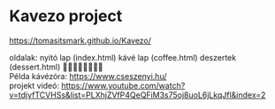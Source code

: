 # Kavezo project
https://tomasitsmark.github.io/Kavezo/

oldalak: nyitó lap (index.html)
         kávé lap  (coffee.html)
         deszertek (dessert.html)
💅🏿💅🏿💅🏿💅🏿
<br>
Példa kávézóra: https://www.cseszenyi.hu/
<br>
projekt videó: https://www.youtube.com/watch?v=tdjyfTCVHSs&list=PLXhjZVfP4QeQFiM3s75oj8uoL6jLkqJfl&index=2